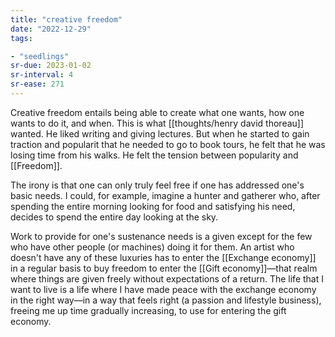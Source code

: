 ```yaml
---
title: "creative freedom"
date: "2022-12-29"
tags:

- "seedlings"
sr-due: 2023-01-02
sr-interval: 4
sr-ease: 271
---
```


Creative freedom entails being able to create what one wants, how one wants to do it, and when. This is what [[thoughts/henry david thoreau]] wanted. He liked writing and giving lectures. But when he started to gain traction and popularit that he needed to go to book tours, he felt that he was losing time from his walks. He felt the tension between popularity and [[Freedom]].

The irony is that one can only truly feel free if one has addressed one's basic needs. I could, for example, imagine a hunter and gatherer who, after spending the entire morning looking for food and satisfying his need, decides to spend the entire day looking at the sky.

Work to provide for one's sustenance needs is a given except for the few who have other people (or machines) doing it for them. An artist who doesn't have any of these luxuries has to enter the [[Exchange economy]] in a regular basis to buy freedom to enter the [[Gift economy]]—that realm where things are given freely without expectations of a return. The life that I want to live is a life where I have made peace with the exchange economy in the right way—in a way that feels right (a passion and lifestyle business), freeing me up time gradually increasing, to use for entering the gift economy.

